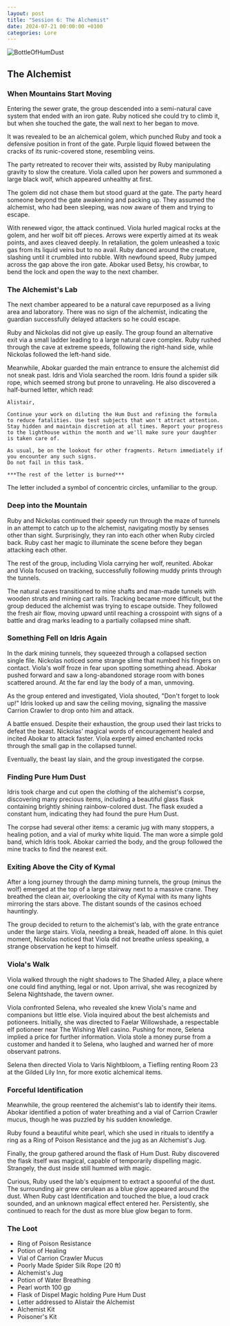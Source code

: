 ```yaml
---
layout: post
title: "Session 6: The Alchemist"
date: 2024-07-21 00:00:00 +0100
categories: Lore
---
```


![BottleOfHumDust](https://github.com/user-attachments/assets/d8950bbf-e169-4ec4-9669-687f42a1357a)

## The Alchemist

### When Mountains Start Moving

Entering the sewer grate, the group descended into a semi-natural cave system that ended with an iron gate. Ruby noticed she could try to climb it, but when she touched the gate, the wall next to her began to move.

It was revealed to be an alchemical golem, which punched Ruby and took a defensive position in front of the gate. Purple liquid flowed between the cracks of its runic-covered stone, resembling veins.

The party retreated to recover their wits, assisted by Ruby manipulating gravity to slow the creature. Viola called upon her powers and summoned a large black wolf, which appeared unhealthy at first.

The golem did not chase them but stood guard at the gate. The party heard someone beyond the gate awakening and packing up. They assumed the alchemist, who had been sleeping, was now aware of them and trying to escape.

With renewed vigor, the attack continued. Viola hurled magical rocks at the golem, and her wolf bit off pieces. Arrows were expertly aimed at its weak points, and axes cleaved deeply. In retaliation, the golem unleashed a toxic gas from its liquid veins but to no avail. Ruby danced around the creature, slashing until it crumbled into rubble. With newfound speed, Ruby jumped across the gap above the iron gate. Abokar used Betsy, his crowbar, to bend the lock and open the way to the next chamber.

### The Alchemist's Lab

The next chamber appeared to be a natural cave repurposed as a living area and laboratory. There was no sign of the alchemist, indicating the guardian successfully delayed attackers so he could escape.

Ruby and Nickolas did not give up easily. The group found an alternative exit via a small ladder leading to a large natural cave complex. Ruby rushed through the cave at extreme speeds, following the right-hand side, while Nickolas followed the left-hand side.

Meanwhile, Abokar guarded the main entrance to ensure the alchemist did not sneak past. Idris and Viola searched the room. Idris found a spider silk rope, which seemed strong but prone to unraveling. He also discovered a half-burned letter, which read:

```
Alistair,

Continue your work on diluting the Hum Dust and refining the formula to reduce fatalities. Use test subjects that won't attract attention. Stay hidden and maintain discretion at all times. Report your progress to the lighthouse within the month and we'll make sure your daughter is taken care of.

As usual, be on the lookout for other fragments. Return immediately if you encounter any such signs. 
Do not fail in this task.

***The rest of the letter is burned***
```

The letter included a symbol of concentric circles, unfamiliar to the group.

### Deep into the Mountain

Ruby and Nickolas continued their speedy run through the maze of tunnels in an attempt to catch up to the alchemist, navigating mostly by senses other than sight. Surprisingly, they ran into each other when Ruby circled back. Ruby cast her magic to illuminate the scene before they began attacking each other.

The rest of the group, including Viola carrying her wolf, reunited. Abokar and Viola focused on tracking, successfully following muddy prints through the tunnels.

The natural caves transitioned to mine shafts and man-made tunnels with wooden struts and mining cart rails. Tracking became more difficult, but the group deduced the alchemist was trying to escape outside. They followed the fresh air flow, moving upward until reaching a crosspoint with signs of a battle and drag marks leading to a partially collapsed mine shaft.

### Something Fell on Idris Again

In the dark mining tunnels, they squeezed through a collapsed section single file. Nickolas noticed some strange slime that numbed his fingers on contact. Viola's wolf froze in fear upon spotting something ahead. Abokar pushed forward and saw a long-abandoned storage room with bones scattered around. At the far end lay the body of a man, unmoving.

As the group entered and investigated, Viola shouted, "Don't forget to look up!" Idris looked up and saw the ceiling moving, signaling the massive Carrion Crawler to drop onto him and attack.

A battle ensued. Despite their exhaustion, the group used their last tricks to defeat the beast. Nickolas' magical words of encouragement healed and incited Abokar to attack faster. Viola expertly aimed enchanted rocks through the small gap in the collapsed tunnel.

Eventually, the beast lay slain, and the group investigated the corpse.

### Finding Pure Hum Dust

Idris took charge and cut open the clothing of the alchemist's corpse, discovering many precious items, including a beautiful glass flask containing brightly shining rainbow-colored dust. The flask exuded a constant hum, indicating they had found the pure Hum Dust.

The corpse had several other items: a ceramic jug with many stoppers, a healing potion, and a vial of murky white liquid. The man wore a simple gold band, which Idris took. Abokar carried the body, and the group followed the mine tracks to find the nearest exit.

### Exiting Above the City of Kymal

After a long journey through the damp mining tunnels, the group (minus the wolf) emerged at the top of a large stairway next to a massive crane. They breathed the clean air, overlooking the city of Kymal with its many lights mirroring the stars above. The distant sounds of the casinos echoed hauntingly.

The group decided to return to the alchemist's lab, with the grate entrance under the large stairs. Viola, needing a break, headed off alone. In this quiet moment, Nickolas noticed that Viola did not breathe unless speaking, a strange observation he kept to himself.

### Viola's Walk

Viola walked through the night shadows to The Shaded Alley, a place where one could find anything, legal or not. Upon arrival, she was recognized by Selena Nightshade, the tavern owner.

Viola confronted Selena, who revealed she knew Viola's name and companions but little else. Viola inquired about the best alchemists and potioneers. Initially, she was directed to Faelar Willowshade, a respectable elf potioneer near The Wishing Well casino. Pushing for more, Selena implied a price for further information. Viola stole a money purse from a customer and handed it to Selena, who laughed and warned her of more observant patrons.

Selena then directed Viola to Varis Nightbloom, a Tiefling renting Room 23 at the Gilded Lily Inn, for more exotic alchemical items.

### Forceful Identification

Meanwhile, the group reentered the alchemist's lab to identify their items. Abokar identified a potion of water breathing and a vial of Carrion Crawler mucus, though he was puzzled by his sudden knowledge.

Ruby found a beautiful white pearl, which she used in rituals to identify a ring as a Ring of Poison Resistance and the jug as an Alchemist's Jug.

Finally, the group gathered around the flask of Hum Dust. Ruby discovered the flask itself was magical, capable of temporarily dispelling magic. Strangely, the dust inside still hummed with magic.

Curious, Ruby used the lab's equipment to extract a spoonful of the dust. The surrounding air grew cerulean as a blue glow appeared around the dust. When Ruby cast Identification and touched the blue, a loud crack sounded, and an unknown magical effect entered her. Persistently, she continued to reach for the dust as more blue glow began to form.

### The Loot

- Ring of Poison Resistance
- Potion of Healing
- Vial of Carrion Crawler Mucus
- Poorly Made Spider Silk Rope (20 ft)
- Alchemist's Jug
- Potion of Water Breathing
- Pearl worth 100 gp
- Flask of Dispel Magic holding Pure Hum Dust
- Letter addressed to Alistair the Alchemist
- Alchemist Kit
- Poisoner's Kit
